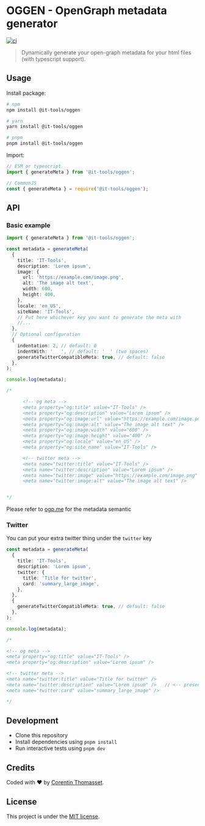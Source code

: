 # OGGEN - OpenGraph metadata generator

[![ci](https://github.com/CorentinTh/oggen/actions/workflows/ci.yml/badge.svg)](https://github.com/CorentinTh/oggen/actions/workflows/ci.yml)

> Dynamically generate your open-graph metadata for your html files (with typescript support).

## Usage

Install package:

```sh
# npm
npm install @it-tools/oggen

# yarn
yarn install @it-tools/oggen

# pnpm
pnpm install @it-tools/oggen
```

Import:

```js
// ESM or typescript
import { generateMeta } from '@it-tools/oggen';

// CommonJS
const { generateMeta } = require('@it-tools/oggen');
```

## API

### Basic example

```typescript
import { generateMeta } from '@it-tools/oggen';

const metadata = generateMeta(
  {
    title: 'IT-Tools',
    description: 'Lorem ipsum',
    image: {
      url: 'https://example.com/image.png',
      alt: 'The image alt text',
      width: 600,
      height: 400,
    },
    locale: 'en_US',
    siteName: 'IT-Tools',
    // Put here whichever key you want to generate the meta with
    //...
  },
  // Optional configuration
  {
    indentation: 2, // default: 0
    indentWith: '   ', // default: '  ' (two spaces)
    generateTwitterCompatibleMeta: true, // default: false
  },
);

console.log(metadata);

/*

      <!-- og meta -->
      <meta property="og:title" value="IT-Tools" />
      <meta property="og:description" value="Lorem ipsum" />
      <meta property="og:image:url" value="https://example.com/image.png" />
      <meta property="og:image:alt" value="The image alt text" />
      <meta property="og:image:width" value="600" />
      <meta property="og:image:height" value="400" />
      <meta property="og:locale" value="en_US" />
      <meta property="og:site_name" value="IT-Tools" />

      <!-- twitter meta -->
      <meta name="twitter:title" value="IT-Tools" />
      <meta name="twitter:description" value="Lorem ipsum" />
      <meta name="twitter:image" value="https://example.com/image.png" />
      <meta name="twitter:image:alt" value="The image alt text" />


*/
```

Please refer to [ogp.me](https://ogp.me/) for the metadata semantic

### Twitter

You can put your extra twitter thing under the `twitter` key

```typescript
const metadata = generateMeta(
  {
    title: 'IT-Tools',
    description: 'Lorem ipsum',
    twitter: {
      title: 'Title for twitter',
      card: 'summary_large_image',
    },
  },
  {
    generateTwitterCompatibleMeta: true, // default: false
  },
);

console.log(metadata);

/*

<!-- og meta -->
<meta property="og:title" value="IT-Tools" />
<meta property="og:description" value="Lorem ipsum" />

<!-- twitter meta -->
<meta name="twitter:title" value="Title for twitter" />
<meta name="twitter:description" value="Lorem ipsum" />   // <-- present because of 'generateTwitterCompatibleMeta'
<meta name="twitter:card" value="summary_large_image" />

*/
```

## Development

- Clone this repository
- Install dependencies using `pnpm install`
- Run interactive tests using `pnpm dev`

## Credits

Coded with ❤️ by [Corentin Thomasset](//corentin-thomasset.fr).

## License

This project is under the [MIT license](LICENSE).
